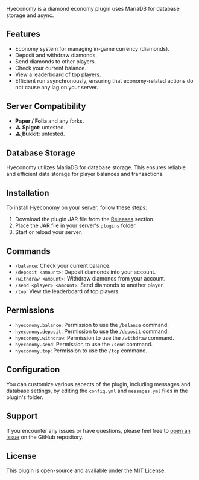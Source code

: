 Hyeconomy is a diamond economy plugin uses MariaDB for database storage and async.

## Features
- Economy system for managing in-game currency (diamonds).
- Deposit and withdraw diamonds.
- Send diamonds to other players.
- Check your current balance.
- View a leaderboard of top players.
- Efficient run asynchronously, ensuring that economy-related actions do not cause any lag on your server.

## Server Compatibility
- **Paper / Folia** and any forks.
- ⚠️ **Spigot**: untested.
- ⚠️ **ฺBukkit**: untested.

## Database Storage

Hyeconomy utilizes MariaDB for database storage. This ensures reliable and efficient data storage for player balances and transactions.

## Installation

To install Hyeconomy on your server, follow these steps:

1. Download the plugin JAR file from the [Releases](https://github.com/MidnightTale/hyeconomy/releases) section.
2. Place the JAR file in your server's `plugins` folder.
3. Start or reload your server.

## Commands

- `/balance`: Check your current balance.
- `/deposit <amount>`: Deposit diamonds into your account.
- `/withdraw <amount>`: Withdraw diamonds from your account.
- `/send <player> <amount>`: Send diamonds to another player.
- `/top`: View the leaderboard of top players.

## Permissions

- `hyeconomy.balance`: Permission to use the `/balance` command.
- `hyeconomy.deposit`: Permission to use the `/deposit` command.
- `hyeconomy.withdraw`: Permission to use the `/withdraw` command.
- `hyeconomy.send`: Permission to use the `/send` command.
- `hyeconomy.top`: Permission to use the `/top` command.

## Configuration

You can customize various aspects of the plugin, including messages and database settings, by editing the `config.yml` and `messages.yml` files in the plugin's folder.

## Support

If you encounter any issues or have questions, please feel free to [open an issue](https://github.com/MidnightTale/hyeconomy/issues) on the GitHub repository.

## License

This plugin is open-source and available under the [MIT License](LICENSE).

